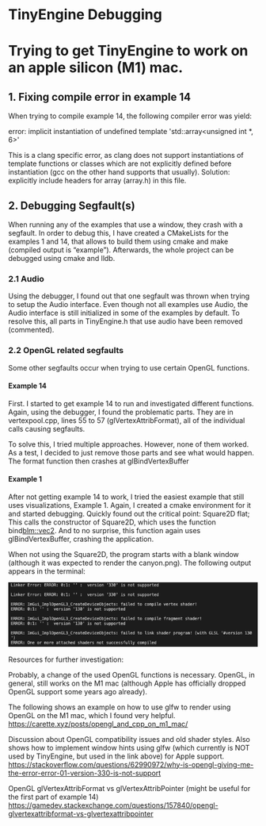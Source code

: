 # TinyEngine Debugging

# Trying to get TinyEngine to work on an apple silicon (M1) mac.

## 1. Fixing compile error in example 14

When trying to compile example 14, the following compiler error was yield:

error: implicit instantiation of undefined template 'std::array<unsigned int *, 6>'

This is a clang specific error, as clang does not support instantiations of template functions or classes which are not explicitly defined before instantiation (gcc on the other hand supports that usually). Solution: explicitly include headers for array (array.h) in this file.


## 2. Debugging Segfault(s)

When running any of the examples that use a window, they crash with a segfault.
In order to debug this, I have created a CMakeLists for the examples 1 and 14, that allows to build them using cmake and make (compiled output is “example”). Afterwards, the whole project can be debugged using cmake and lldb.


### 2.1 Audio

Using the debugger, I found out that one segfault was thrown when trying to setup the Audio interface. 
Even though not all examples use Audio, the Audio interface is still initialized in some of the examples by default. To resolve this, all parts in TinyEngine.h that use audio have been removed (commented).



### 2.2 OpenGL related segfaults
Some other segfaults occur when trying to use certain OpenGL functions.

#### Example 14
First. I started to get example 14 to run and investigated different functions. Again, using the debugger, I found the problematic parts. They are in vertexpool.cpp, lines 55 to 57 (glVertexAttribFormat), all of the individual calls causing segfaults.

To solve this, I tried multiple approaches. However, none of them worked. As a test, I decided to just remove those parts and see what would happen. The format function then crashes at glBindVertexBuffer


#### Example 1
After not getting example 14 to work, I tried the easiest example that still uses visualizations, Example 1. 
Again, I created a cmake environment for it and started debugging. Quickly found out the critical point:
Square2D flat;
This calls the constructor of Square2D, which uses the function bind<blm::vec2>.
And to no surprise, this function again uses glBindVertexBuffer, crashing the application.

When not using the Square2D, the program starts with a blank window (although it was expected to render the canyon.png). The following output appears in the terminal:

![alt text for screen readers](error_output.png " ")
	
Resources for further investigation:

Probably, a change of the used OpenGL functions is necessary. OpenGL, in general, still works on the M1 mac (although Apple has officially dropped OpenGL support some years ago already).

The following shows an example on how to use glfw to render using OpenGL on the M1 mac, which I found very helpful.
https://carette.xyz/posts/opengl_and_cpp_on_m1_mac/ 
 


Discussion about OpenGL compatibility issues and old shader styles. Also shows how to implement window hints using glfw (which currently is NOT used by TinyEngine, but used in the link above) for Apple support.
https://stackoverflow.com/questions/62990972/why-is-opengl-giving-me-the-error-error-01-version-330-is-not-support


OpenGL glVertexAttribFormat vs glVertexAttribPointer (might be useful for the first part of example 14)
https://gamedev.stackexchange.com/questions/157840/opengl-glvertexattribformat-vs-glvertexattribpointer 
